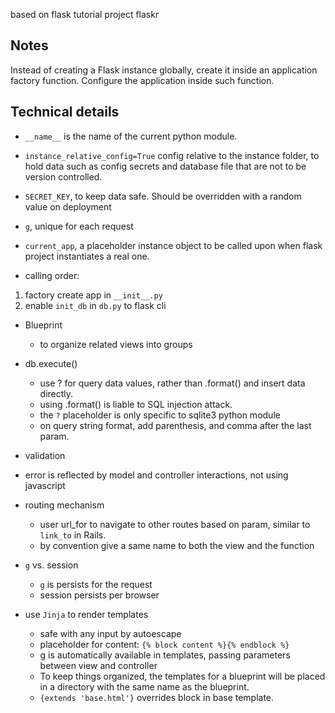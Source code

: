 based on flask tutorial project flaskr

## Notes

Instead of creating a Flask instance globally, create it inside an
application factory function. Configure the application inside such
function.


## Technical details

* `__name__` is the name of the current python module.
* `instance_relative_config=True` config relative to the instance
  folder, to hold data such as config secrets and database file that are
  not to be version controlled.
* `SECRET_KEY`, to keep data safe. Should be overridden with a random
  value on deployment

* `g`, unique for each request
* `current_app`, a placeholder instance object to be called upon when
  flask project instantiates a real one.

* calling order:

1. factory create app in `__init__.py`
2. enable `init_db` in `db.py` to flask cli

* Blueprint
  * to organize related views into groups

* db.execute()
  * use ? for query data values, rather than .format() and insert data directly.
  * using .format() is liable to SQL injection attack.
  * the `?` placeholder is only specific to sqlite3 python module
  * on query string format, add parenthesis, and comma after the last param.

* validation
* error is reflected by model and controller interactions, not using javascript

* routing mechanism
  * user url_for to navigate to other routes based on param, similar to `link_to` in Rails.
  * by convention give a same name to both the view and the function

* `g` vs. session
  * `g` is persists for the request
  * session persists per browser

* use `Jinja` to render templates
  * safe with any input by autoescape
  * placeholder for content: `{% block content %}{% endblock %}`
  * g is automatically available in templates, passing parameters between view and controller
  * To keep things organized, the templates for a blueprint will be placed in a directory with the same name as the blueprint.
  * `{extends 'base.html'}` overrides block in base template.
